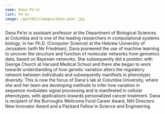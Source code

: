 ```yaml
---
name: Dana Pe'er
last: Pe'er
image: /get2011/images/dana-peer.jpg
---
```


Dana Pe'er is assistant professor at the Department of Biological Sciences at Columbia and is one of the leading researchers in computational systems biology. In her Ph.D. (Computer Science) at the Hebrew University of Jerusalem (with Nir Friedman), Dana pioneered the use of machine learning to uncover the structure and function of molecular networks from genomics data, based on Bayesian networks. She subsequently did a postdoc with George Church at Harvard Medical School and there she began to work towards understanding of how genetic variation alters the regulatory network between individuals and subsequently manifests in phenotypic diversity. This is now the focus of Dana's lab at Columbia University, where she and her team are developing methods to infer how variation in sequence modulates signal processing and is manifested in cellular phenotypes, with applications towards personalized cancer treatment. Dana is recipient of the Burroughs Wellcome Fund Career Award, NIH Directors New Innovator Award and a Packard Fellow in Science and Engineering.
